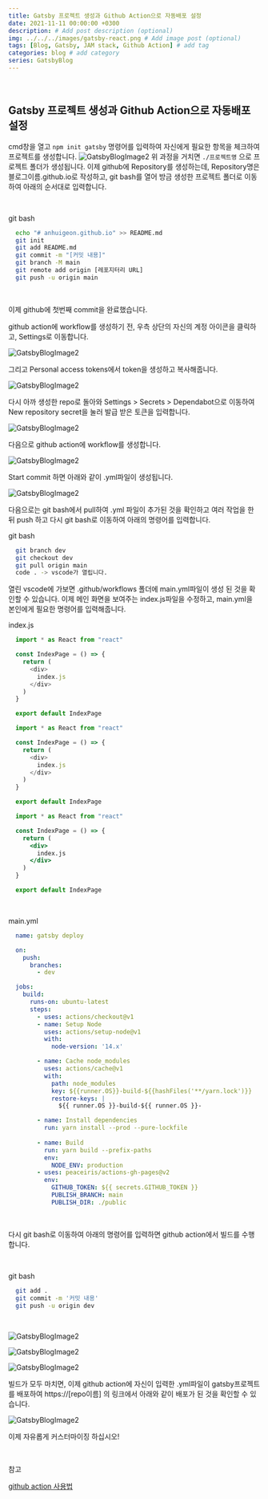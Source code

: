 ```yaml
---
title: Gatsby 프로젝트 생성과 Github Action으로 자동배포 설정
date: 2021-11-11 00:00:00 +0300
description: # Add post description (optional)
img: ../../../images/gatsby-react.png # Add image post (optional)
tags: [Blog, Gatsby, JAM stack, Github Action] # add tag
categories: blog # add category
series: GatsbyBlog
---  
```

<br/>

## Gatsby 프로젝트 생성과 Github Action으로 자동배포 설정
cmd창을 열고 `npm init gatsby` 명령어를 입력하여 자신에게 필요한 항목을 체크하여 프로젝트를 생성합니다.
![GatsbyBlogImage2](./gatsby-blog1.png)
위 과정을 거치면 `./프로젝트명` 으로 프로젝트 폴더가 생성됩니다.
이제 github에 Repository를 생성하는데, Repository명은 블로그이름.github.io로 작성하고, git bash를 열어 방금 생성한 프로젝트 폴더로 이동하여 아래의 순서대로 입력합니다.

<br/>

git bash
```bash
  echo "# anhuigeon.github.io" >> README.md
  git init
  git add README.md
  git commit -m "[커밋 내용]"
  git branch -M main
  git remote add origin [레포지터리 URL]
  git push -u origin main
```

<br/>

이제 github에 첫번째 commit을 완료했습니다.

github action에 workflow를 생성하기 전, 우측 상단의 자신의 계정 아이콘을 클릭하고, Settings로 이동합니다.

![GatsbyBlogImage2](./gatsby-blog2.png)

그리고 Personal access tokens에서 token을 생성하고 복사해줍니다.

![GatsbyBlogImage2](./gatsby-blog3.png)

다시 아까 생성한 repo로 돌아와 Settings > Secrets > Dependabot으로 이동하여 New repository secret을 눌러 발급 받은 토큰을 입력합니다.

![GatsbyBlogImage2](./gatsby-blog4.png)

다음으로 github action에 workflow를 생성합니다.

![GatsbyBlogImage2](./gatsby-blog5.png)

Start commit 하면 아래와 같이 .yml파일이 생성됩니다.

![GatsbyBlogImage2](./gatsby-blog6.png)

다음으로는 git bash에서 pull하여 .yml 파일이 추가된 것을 확인하고 여러 작업을 한 뒤 push 하고 다시 git bash로 이동하여 아래의 명령어를 입력합니다.

git bash
```bash
  git branch dev
  git checkout dev
  git pull origin main
  code . -> vscode가 열립니다.
```

열린 vscode에 가보면 .github/workflows 폴더에 main.yml파일이 생성 된 것을 확인할 수 있습니다.
이제 메인 화면을 보여주는 index.js파일을 수정하고, main.yml을 본인에게 필요한 명령어를 입력해줍니다.

index.js

```javascript
  import * as React from "react"

  const IndexPage = () => {
    return (
      <div>
        index.js
      </div>
    )
  }

  export default IndexPage
```
```js
  import * as React from "react"

  const IndexPage = () => {
    return (
      <div>
        index.js
      </div>
    )
  }

  export default IndexPage
```
```jsx
  import * as React from "react"

  const IndexPage = () => {
    return (
      <div>
        index.js
      </div>
    )
  }

  export default IndexPage
```

<br/>

main.yml
```yml
  name: gatsby deploy

  on:
    push:
      branches:
        - dev

  jobs:
    build:
      runs-on: ubuntu-latest
      steps:
        - uses: actions/checkout@v1
        - name: Setup Node
          uses: actions/setup-node@v1
          with:
            node-version: '14.x'

        - name: Cache node_modules
          uses: actions/cache@v1
          with:
            path: node_modules
            key: ${{runner.OS}}-build-${{hashFiles('**/yarn.lock')}}
            restore-keys: |
              ${{ runner.OS }}-build-${{ runner.OS }}-

        - name: Install dependencies
          run: yarn install --prod --pure-lockfile
          
        - name: Build
          run: yarn build --prefix-paths
          env:
            NODE_ENV: production
        - uses: peaceiris/actions-gh-pages@v2
          env:
            GITHUB_TOKEN: ${{ secrets.GITHUB_TOKEN }}
            PUBLISH_BRANCH: main
            PUBLISH_DIR: ./public
```

<br/>

다시 git bash로 이동하여 아래의 명령어를 입력하면 github action에서 빌드를 수행합니다.

<br/>

git bash
```bash
  git add .
  git commit -m '커밋 내용'
  git push -u origin dev
```

<br/>

![GatsbyBlogImage2](./gatsby-blog7.png)

![GatsbyBlogImage2](./gatsby-blog8.png)

![GatsbyBlogImage2](./gatsby-blog9.png)

빌드가 모두 마치면, 이제 github action에 자신이 입력한 .yml파일이 gatsby프로젝트를 배포하여 https://[repo이름] 의 링크에서 아래와 같이 배포가 된 것을 확인할 수 있습니다.

![GatsbyBlogImage2](./gatsby-blog10.png)

이제 자유롭게 커스터마이징 하십시오!

<br/>

참고

[github action 사용법](https://zzsza.github.io/development/2020/06/06/github-action/)

<br/>